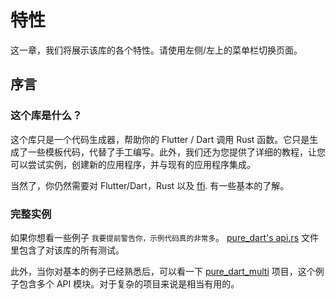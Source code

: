 # 特性

这一章，我们将展示该库的各个特性。请使用左侧/左上的菜单栏切换页面。

## 序言

### 这个库是什么？

这个库只是一个代码生成器，帮助你的 Flutter / Dart 调用 Rust
函数。它只是生成了一些模板代码，代替了手工编写。此外，我们还为您提供了详细的教程，让您可以尝试实例，创建新的应用程序，并与现有的应用程序集成。

当然了，你仍然需要对 Flutter/Dart，Rust 以及
[ffi](https://flutter.dev/docs/development/platform-integration/c-interop).
有一些基本的了解。

### 完整实例

如果你想看一些例子 <small>我要提前警告你，示例代码真的非常多</small>。
[pure_dart's api.rs](https://github.com/fzyzcjy/flutter_rust_bridge/blob/master/frb_example/pure_dart/rust/src/api.rs)
文件里包含了对该库的所有测试。

此外，当你对基本的例子已经熟悉后，可以看一下
[pure_dart_multi](https://github.com/fzyzcjy/flutter_rust_bridge/tree/master/frb_example/pure_dart_multi/rust/src)
项目，这个例子包含多个 API 模块。对于复杂的项目来说是相当有用的。
